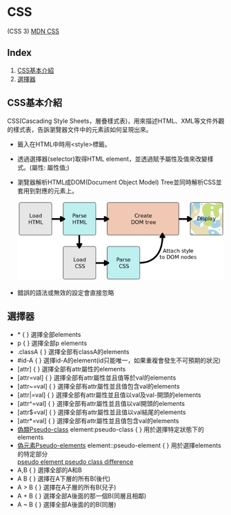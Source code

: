 # **CSS**

(CSS 3)
[MDN CSS](https://developer.mozilla.org/zh-TW/docs/Web/CSS)

## **Index**

1. [CSS基本介紹](#CSS基本介紹)
2. [選擇器](#選擇器)

## CSS基本介紹

CSS(Cascading Style Sheets，層疊樣式表)，用來描述HTML、XML等文件外觀的樣式表，告訴瀏覽器文件中的元素該如何呈現出來。

* 籤入在HTML中時用\<style>標籤。

* 透過選擇器(selector)取得HTML element，並透過賦予屬性及值來改變樣式。(屬性: 屬性值;)

* 瀏覽器解析HTML成DOM(Document Object Model) Tree並同時解析CSS並套用到對應的元素上。

    ![CSS render](/img/rendering.png)

* 錯誤的語法或無效的設定會直接忽略

## 選擇器

* \* { } 選擇全部elements
* p { } 選擇全部p elements
* .classA { } 選擇全部有classA的elements
* #id-A { } 選擇id-A的element(id只能唯一，如果重複會發生不可預期的狀況)
* [attr] { } 選擇全部有attr屬性的elements
* [attr=val] { } 選擇全部有attr屬性並且值等於val的elements
* [attr~=val] { } 選擇全部有attr屬性並且值包含val的elements
* [attr|=val] { } 選擇全部有attr屬性並且值以val及val-開頭的elements
* [attr^=val] { } 選擇全部有attr屬性並且值以val開頭的elements
* [attr$=val] { } 選擇全部有attr屬性並且值以val結尾的elements
* [attr*=val] { } 選擇全部有attr屬性並且值包含val的elements
* [偽類Pseudo-class](https://developer.mozilla.org/en-US/docs/Web/CSS/Pseudo-classes) element:pseudo-class { } 用於選擇特定狀態下的elements
* [偽元素Pseudo-elements](https://developer.mozilla.org/en-US/docs/Web/CSS/Pseudo-elements) element::pseudo-element { } 用於選擇elements的特定部分  
    [pseudo element pseudo class difference](https://stringpiggy.hpd.io/pseudo-element-pseudo-class-difference/)
* A,B { } 選擇全部的A和B
* A B { } 選擇在A下層的所有B(後代)
* A > B { } 選擇在A子層的所有B(兒子)
* A + B { } 選擇全部A後面的那一個B(同層且相鄰)
* A ~ B { } 選擇全部A後面的的B(同層)
